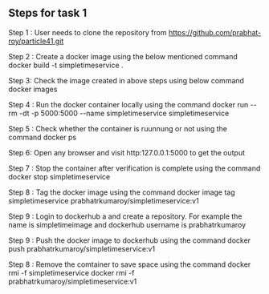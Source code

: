 Steps for task 1
---------------------------------------------------------
Step 1 : User needs to clone the repository from https://github.com/prabhat-roy/particle41.git

Step 2 : Create a docker image using the below mentioned command
docker build -t simpletimeservice .

Step 3: Check the image created in above steps using below command
docker images

Step 4 : Run the docker container locally using the command
docker run --rm -dt -p 5000:5000 --name simpletimeservice simpletimeservice

Step 5 : Check whether the container is ruunnung or not using the command
docker ps

Step 6: Open any browser and visit http:127.0.0.1:5000 to get the output

Step 7 : Stop the container after verification is complete using the command
docker stop simpletimeservice

Step 8 : Tag the docker image using the command
 docker image tag simpletimeservice prabhatrkumaroy/simpletimeservice:v1

Step 9 : Login to dockerhub a and create a repository. For example the name is simpletimeimage and dockerhub username is prabhatrkumaroy

Step 9 : Push the docker image to dockerhub using the command
docker push prabhatrkumaroy/simpletimeservice:v1

Step 8 : Remove the comtainer to save space using the command
docker rmi -f simpletimeservice
docker rmi -f prabhatrkumaroy/simpletimeservice:v1